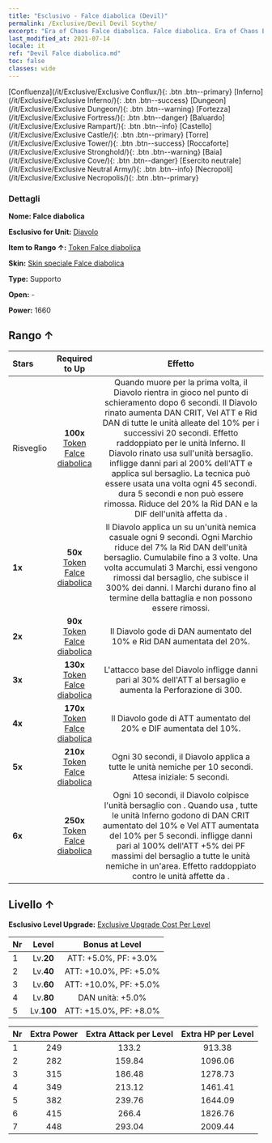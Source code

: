 ```yaml
---
title: "Esclusivo - Falce diabolica (Devil)"
permalink: /Exclusive/Devil Devil Scythe/
excerpt: "Era of Chaos Falce diabolica. Falce diabolica. Era of Chaos Esclusivo Falce diabolica. Diavolo Esclusivo."
last_modified_at: 2021-07-14
locale: it
ref: "Devil Falce diabolica.md"
toc: false
classes: wide
---
```

 [Confluenza](/it/Exclusive/Exclusive Conflux/){: .btn .btn--primary} [Inferno](/it/Exclusive/Exclusive Inferno/){: .btn .btn--success} [Dungeon](/it/Exclusive/Exclusive Dungeon/){: .btn .btn--warning} [Fortezza](/it/Exclusive/Exclusive Fortress/){: .btn .btn--danger} [Baluardo](/it/Exclusive/Exclusive Rampart/){: .btn .btn--info} [Castello](/it/Exclusive/Exclusive Castle/){: .btn .btn--primary} [Torre](/it/Exclusive/Exclusive Tower/){: .btn .btn--success} [Roccaforte](/it/Exclusive/Exclusive Stronghold/){: .btn .btn--warning} [Baia](/it/Exclusive/Exclusive Cove/){: .btn .btn--danger} [Esercito neutrale](/it/Exclusive/Exclusive Neutral Army/){: .btn .btn--info} [Necropoli](/it/Exclusive/Exclusive Necropolis/){: .btn .btn--primary} 

### Dettagli
 **Nome: Falce diabolica** 

 **Esclusivo for Unit:** [Diavolo](/it/units/Devil/) 

 **Item to Rango ↑:** [Token Falce diabolica](/ItemsIT/con_984/)

 **Skin:** [Skin speciale Falce diabolica](/ItemsIT/con_652/)

 **Type:** Supporto

 **Open:** -

 **Power:** 1660

## Rango ↑

  |     Stars    |  Required to Up | Effetto |
  |:-------------|:---------------:|:---------------:|
  |  Risveglio  | **100x** [Token Falce diabolica](/ItemsIT/con_984/) | Quando muore per la prima volta, il Diavolo rientra in gioco nel punto di schieramento dopo 6 secondi. Il Diavolo rinato aumenta DAN CRIT, Vel ATT e Rid DAN di tutte le unità alleate del 10% per i successivi 20 secondi. Effetto raddoppiato per le unità Inferno. Il Diavolo rinato usa <Vendetta> sull'unità bersaglio. <Vendetta> infligge danni pari al 200% dell'ATT e applica <Spossatezza> sul bersaglio. La tecnica può essere usata una volta ogni 45 secondi. <Spossatezza> dura 5 secondi e non può essere rimossa. Riduce del 20% la Rid DAN e la DIF dell'unità affetta da <Spossatezza>. |
  | **1x** <i class="fas fa-star"/> | **50x** [Token Falce diabolica](/ItemsIT/con_984/) | Il Diavolo applica un <Marchio infernale> su un'unità nemica casuale ogni 9 secondi. Ogni Marchio riduce del 7% la Rid DAN dell'unità bersaglio. Cumulabile fino a 3 volte. Una volta accumulati 3 Marchi, essi vengono rimossi dal bersaglio, che subisce il 300% dei danni. I Marchi durano fino al termine della battaglia e non possono essere rimossi. |
  | **2x** <i class="fas fa-star"/> | **90x** [Token Falce diabolica](/ItemsIT/con_984/) | Il Diavolo gode di DAN aumentato del 10% e Rid DAN aumentata del 20%. |
  | **3x** <i class="fas fa-star"/> | **130x** [Token Falce diabolica](/ItemsIT/con_984/) | L'attacco base del Diavolo infligge danni pari al 30% dell'ATT al bersaglio e aumenta la Perforazione di 300. |
  | **4x** <i class="fas fa-star"/> | **170x** [Token Falce diabolica](/ItemsIT/con_984/) | Il Diavolo gode di ATT aumentato del 20% e DIF aumentata del 10%. |
  | **5x** <i class="fas fa-star"/> | **210x** [Token Falce diabolica](/ItemsIT/con_984/) | Ogni 30 secondi, il Diavolo applica <Combustione> a tutte le unità nemiche per 10 secondi. Attesa iniziale: 5 secondi. |
  | **6x** <i class="fas fa-star"/> | **250x** [Token Falce diabolica](/ItemsIT/con_984/) | Ogni 10 secondi, il Diavolo colpisce l'unità bersaglio con <Tortura infernale>. Quando usa <Tortura infernale>, tutte le unità Inferno godono di DAN CRIT aumentato del 10% e Vel ATT aumentata del 10% per 5 secondi. <Tortura infernale> infligge danni pari al 100% dell'ATT +5% dei PF massimi del bersaglio a tutte le unità nemiche in un'area. Effetto raddoppiato contro le unità affette da <Combustione>. |


## Livello ↑
 **Esclusivo Level Upgrade:** [Exclusive Upgrade Cost Per Level](/Exclusive/ExclusiveUpgradeCostPerLevel/)

  |  Nr  |   Level  | Bonus at Level |
  |:-----|:--------:|:--------------:|
  | 1 | Lv.**20** | ATT: +5.0%, PF: +3.0% |
  | 2 | Lv.**40** | ATT: +10.0%, PF: +5.0% |
  | 3 | Lv.**60** | ATT: +10.0%, PF: +5.0% |
  | 4 | Lv.**80** | DAN unità: +5.0% |
  | 5 | Lv.**100** | ATT: +15.0%, PF: +8.0% |


  |  Nr  |  Extra Power | Extra Attack per Level | Extra HP per Level |
  |:-----|:--------:|:--------:|:--------:|
  | 1 | 249 | 133.2 | 913.38 |
  | 2 | 282 | 159.84 | 1096.06 |
  | 3 | 315 | 186.48 | 1278.73 |
  | 4 | 349 | 213.12 | 1461.41 |
  | 5 | 382 | 239.76 | 1644.09 |
  | 6 | 415 | 266.4 | 1826.76 |
  | 7 | 448 | 293.04 | 2009.44 |


